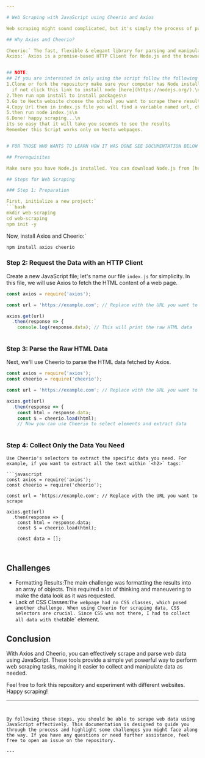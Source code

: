 ```yaml
---

# Web Scraping with JavaScript using Cheerio and Axios

Web scraping might sound complicated, but it's simply the process of pulling out data from websites. Most of the time, we normally use Python for the job. But that doesn’t mean JavaScript can't do the job. There are many ways to scrape a website using JavaScript. For this project, we are going to use Axios and Cheerio to complete the job.

## Why Axios and Cheerio?

Cheerio:` The fast, flexible & elegant library for parsing and manipulating HTML and XML.  
Axios:` Axios is a promise-based HTTP Client for Node.js and the browser.


## NOTE:
## If you are interested in only using the script follow the following Steps
1.Clone or fork the repository make sure your computer has Node installed.
  if not click this link to install node [here](https://nodejs.org/).\n
2.Then run npm install to install packages\n
3.Go to Necta website choose the school you want to scrape there results\n
4.Copy Url then in index.js file you will find a variable named url, change the variable\n 
5.then run node index.js\n
6.Done! happy scraping...\n
its so easy that it will take you seconds to see the results 
Remember this Script works only on Necta webpages.


# FOR THOSE WHO WANTS TO LEARN HOW IT WAS DONE SEE DOCUMENTATION BELOW

## Prerequisites

Make sure you have Node.js installed. You can download Node.js from [here](https://nodejs.org/).

## Steps for Web Scraping

### Step 1: Preparation

First, initialize a new project:`
```bash
mkdir web-scraping
cd web-scraping
npm init -y
```

Now, install Axios and Cheerio:`
```bash
npm install axios cheerio
```

### Step 2: Request the Data with an HTTP Client

Create a new JavaScript file; let's name our file `index.js` for simplicity. In this file, we will use Axios to fetch the HTML content of a web page.

```javascript
const axios = require('axios');

const url = 'https://example.com'; // Replace with the URL you want to scrape

axios.get(url)
  .then(response => {
    console.log(response.data); // This will print the raw HTML data
  
```

### Step 3: Parse the Raw HTML Data

Next, we'll use Cheerio to parse the HTML data fetched by Axios.

```javascript
const axios = require('axios');
const cheerio = require('cheerio');

const url = 'https://example.com'; // Replace with the URL you want to scrape

axios.get(url)
  .then(response => {
    const html = response.data;
    const $ = cheerio.load(html);
    // Now you can use Cheerio to select elements and extract data
  
```

### Step 4: Collect Only the Data You Need
```
Use Cheerio's selectors to extract the specific data you need. For example, if you want to extract all the text within `<h2>` tags:`

```javascript
const axios = require('axios');
const cheerio = require('cheerio');

const url = 'https://example.com'; // Replace with the URL you want to scrape

axios.get(url)
  .then(response => {
    const html = response.data;
    const $ = cheerio.load(html);

    const data = [];

    
```

## Challenges

- Formatting Results:The main challenge was formatting the results into an array of objects. This required a lot of thinking and maneuvering to make the data look as it was requested.
- Lack of CSS Classes:` The webpage had no CSS classes, which posed another challenge. When using Cheerio for scraping data, CSS selectors are crucial. Since CSS was not there, I had to collect all data with the `table` element.

## Conclusion

With Axios and Cheerio, you can effectively scrape and parse web data using JavaScript. These tools provide a simple yet powerful way to perform web scraping tasks, making it easier to collect and manipulate data as needed.

Feel free to fork this repository and experiment with different websites. Happy scraping!

---
```


By following these steps, you should be able to scrape web data using JavaScript effectively. This documentation is designed to guide you through the process and highlight some challenges you might face along the way. If you have any questions or need further assistance, feel free to open an issue on the repository.

---
